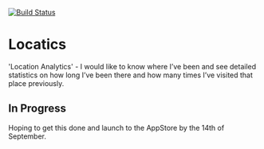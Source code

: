 [![Build Status](https://travis-ci.com/LukeSmith16/Locatics.svg?branch=master)](https://travis-ci.com/LukeSmith16/Locatics)

# Locatics
'Location Analytics' - I would like to know where I’ve been and see detailed statistics on how long I’ve been there and how many times I’ve visited that place previously. 

## In Progress
Hoping to get this done and launch to the AppStore by the 14th of September.
